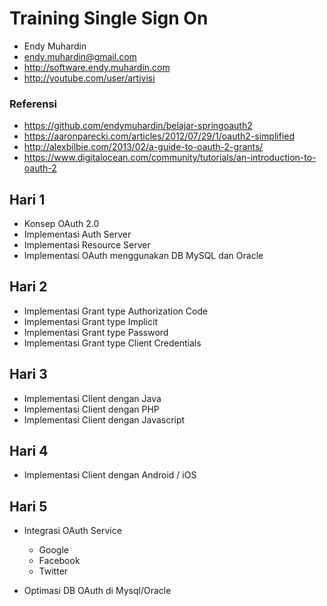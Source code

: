 # Training Single Sign On #

* Endy Muhardin
* endy.muhardin@gmail.com
* http://software.endy.muhardin.com
* http://youtube.com/user/artivisi

### Referensi ###

* https://github.com/endymuhardin/belajar-springoauth2
* https://aaronparecki.com/articles/2012/07/29/1/oauth2-simplified
* http://alexbilbie.com/2013/02/a-guide-to-oauth-2-grants/
* https://www.digitalocean.com/community/tutorials/an-introduction-to-oauth-2

## Hari 1 ##

* Konsep OAuth 2.0
* Implementasi Auth Server
* Implementasi Resource Server
* Implementasi OAuth menggunakan DB MySQL dan Oracle

## Hari 2 ##

* Implementasi Grant type Authorization Code
* Implementasi Grant type Implicit
* Implementasi Grant type Password
* Implementasi Grant type Client Credentials

## Hari 3 ##

* Implementasi Client dengan Java
* Implementasi Client dengan PHP
* Implementasi Client dengan Javascript

## Hari 4 ##

* Implementasi Client dengan Android / iOS

## Hari 5 ##

* Integrasi OAuth Service

    - Google
    - Facebook
    - Twitter

* Optimasi DB OAuth di Mysql/Oracle